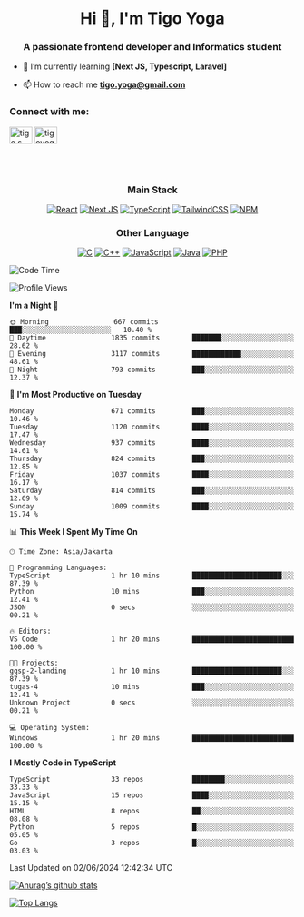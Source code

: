 <h1 align="center">Hi 👋, I'm Tigo Yoga</h1>
<h3 align="center">A passionate frontend developer and Informatics student</h3>

- 🌱 I’m currently learning **[Next JS, Typescript, Laravel]**

- 📫 How to reach me **tigo.yoga@gmail.com**

<h3 align="left">Connect with me:</h3>
<p align="left">
<a href="https://linkedin.com/in/tigo s yoga" target="blank"><img align="center" src="https://raw.githubusercontent.com/rahuldkjain/github-profile-readme-generator/master/src/images/icons/Social/linked-in-alt.svg" alt="tigo s yoga" height="30" width="40" /></a>
<a href="https://instagram.com/tigoyoga" target="blank"><img align="center" src="https://raw.githubusercontent.com/rahuldkjain/github-profile-readme-generator/master/src/images/icons/Social/instagram.svg" alt="tigoyoga" height="30" width="40" /></a>
</p>

<br/>
<br/>

<h3 align="center">Main Stack</h3>
<div align="center">
  
  <a href="">![React](https://img.shields.io/badge/react-%2320232a.svg?style=for-the-badge&logo=react&logoColor=%2361DAFB)</a>
  <a href="">![Next JS](https://img.shields.io/badge/Next-black?style=for-the-badge&logo=next.js&logoColor=white)</a>
   <a href="">![TypeScript](https://img.shields.io/badge/typescript-%23007ACC.svg?style=for-the-badge&logo=typescript&logoColor=white)</a>
  <a href="">![TailwindCSS](https://img.shields.io/badge/tailwindcss-%2338B2AC.svg?style=for-the-badge&logo=tailwind-css&logoColor=white)</a>
  <a href="">![NPM](https://img.shields.io/badge/NPM-%23000000.svg?style=for-the-badge&logo=npm&logoColor=white)</a>
</div>
<h3 align="center">Other Language</h3>
<div align="center">
  
  <a href="">![C](https://img.shields.io/badge/c-%2300599C.svg?style=for-the-badge&logo=c&logoColor=white)</a>
  <a href="">![C++](https://img.shields.io/badge/c++-%2300599C.svg?style=for-the-badge&logo=c%2B%2B&logoColor=white)</a>
  <a href="">![JavaScript](https://img.shields.io/badge/javascript-%23323330.svg?style=for-the-badge&logo=javascript&logoColor=%23F7DF1E)</a>
  <a href="">![Java](https://img.shields.io/badge/java-%23ED8B00.svg?style=for-the-badge&logo=java&logoColor=white)</a>
  <a href="">![PHP](https://img.shields.io/badge/php-%23777BB4.svg?style=for-the-badge&logo=php&logoColor=white)</a>
</div>

<!--START_SECTION:waka-->
![Code Time](http://img.shields.io/badge/Code%20Time-867%20hrs%2029%20mins-blue)

![Profile Views](http://img.shields.io/badge/Profile%20Views-0-blue)

**I'm a Night 🦉** 

```text
🌞 Morning                667 commits         ███░░░░░░░░░░░░░░░░░░░░░░   10.40 % 
🌆 Daytime                1835 commits        ███████░░░░░░░░░░░░░░░░░░   28.62 % 
🌃 Evening                3117 commits        ████████████░░░░░░░░░░░░░   48.61 % 
🌙 Night                  793 commits         ███░░░░░░░░░░░░░░░░░░░░░░   12.37 % 
```
📅 **I'm Most Productive on Tuesday** 

```text
Monday                   671 commits         ███░░░░░░░░░░░░░░░░░░░░░░   10.46 % 
Tuesday                  1120 commits        ████░░░░░░░░░░░░░░░░░░░░░   17.47 % 
Wednesday                937 commits         ████░░░░░░░░░░░░░░░░░░░░░   14.61 % 
Thursday                 824 commits         ███░░░░░░░░░░░░░░░░░░░░░░   12.85 % 
Friday                   1037 commits        ████░░░░░░░░░░░░░░░░░░░░░   16.17 % 
Saturday                 814 commits         ███░░░░░░░░░░░░░░░░░░░░░░   12.69 % 
Sunday                   1009 commits        ████░░░░░░░░░░░░░░░░░░░░░   15.74 % 
```


📊 **This Week I Spent My Time On** 

```text
🕑︎ Time Zone: Asia/Jakarta

💬 Programming Languages: 
TypeScript               1 hr 10 mins        ██████████████████████░░░   87.39 % 
Python                   10 mins             ███░░░░░░░░░░░░░░░░░░░░░░   12.41 % 
JSON                     0 secs              ░░░░░░░░░░░░░░░░░░░░░░░░░   00.21 % 

🔥 Editors: 
VS Code                  1 hr 20 mins        █████████████████████████   100.00 % 

🐱‍💻 Projects: 
gqsp-2-landing           1 hr 10 mins        ██████████████████████░░░   87.39 % 
tugas-4                  10 mins             ███░░░░░░░░░░░░░░░░░░░░░░   12.41 % 
Unknown Project          0 secs              ░░░░░░░░░░░░░░░░░░░░░░░░░   00.21 % 

💻 Operating System: 
Windows                  1 hr 20 mins        █████████████████████████   100.00 % 
```

**I Mostly Code in TypeScript** 

```text
TypeScript               33 repos            ████████░░░░░░░░░░░░░░░░░   33.33 % 
JavaScript               15 repos            ████░░░░░░░░░░░░░░░░░░░░░   15.15 % 
HTML                     8 repos             ██░░░░░░░░░░░░░░░░░░░░░░░   08.08 % 
Python                   5 repos             █░░░░░░░░░░░░░░░░░░░░░░░░   05.05 % 
Go                       3 repos             █░░░░░░░░░░░░░░░░░░░░░░░░   03.03 % 
```




 Last Updated on 02/06/2024 12:42:34 UTC
<!--END_SECTION:waka-->

[![Anurag’s github stats](https://github-readme-stats.vercel.app/api?username=tigoyoga)](https://github.com/tigoyoga)

[![Top Langs](https://github-readme-stats.vercel.app/api/top-langs/?username=tigoyoga&layout=compact)](https://github.com/tigoyoga)
